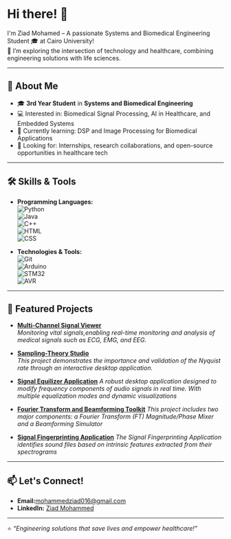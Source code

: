 # Hi there! 👋

I'm Ziad Mohamed – A passionate Systems and Biomedical Engineering Student 🎓 at Cairo University!  
🌟 I’m exploring the intersection of technology and healthcare, combining engineering solutions with life sciences.

---

## 🧠 About Me
- 🎓 **3rd Year Student** in **Systems and Biomedical Engineering**  
- 💻 Interested in: Biomedical Signal Processing, AI in Healthcare, and Embedded Systems  
- 🌱 Currently learning: DSP and Image Processing for Biomedical Applications  
- 🤝 Looking for: Internships, research collaborations, and open-source opportunities in healthcare tech  

---

## 🛠️ Skills & Tools
- **Programming Languages:**  
  ![Python](https://img.shields.io/badge/Python-3776AB?style=for-the-badge&logo=python&logoColor=white)  
  ![Java](https://img.shields.io/badge/Java-007396?style=for-the-badge&logo=java&logoColor=white)  
  ![C++](https://img.shields.io/badge/C%2B%2B-00599C?style=for-the-badge&logo=c%2B%2B&logoColor=white)  
  ![HTML](https://img.shields.io/badge/HTML-E34F26?style=for-the-badge&logo=html5&logoColor=white)  
  ![CSS](https://img.shields.io/badge/CSS-1572B6?style=for-the-badge&logo=css3&logoColor=white)

- **Technologies & Tools:**  
  ![Git](https://img.shields.io/badge/Git-F05032?style=for-the-badge&logo=git&logoColor=white)  
  ![Arduino](https://img.shields.io/badge/Arduino-00979D?style=for-the-badge&logo=arduino&logoColor=white)  
  ![STM32](https://img.shields.io/badge/STM32-03234B?style=for-the-badge&logo=stmicroelectronics&logoColor=white)  
  ![AVR](https://img.shields.io/badge/AVR-EE1C25?style=for-the-badge&logo=atmel&logoColor=white)

---

## 🚀 Featured Projects
- [**Multi-Channel Signal Viewer**](https://github.com/Ziadmohammed200/Signal-Viewer)    
  *Monitoring vital signals,enabling real-time monitoring and analysis of medical signals such as ECG, EMG, and EEG.*
  
- [**Sampling-Theory Studio**](https://github.com/Ziadmohammed200/Signal-Studio)  
  *This project demonstrates the importance and validation of the Nyquist rate through an interactive desktop application.*

- [**Signal Equilizer Application**](https://github.com/Ziadmohammed200/Signal-Equalizer-Application)
  *A robust desktop application designed to modify frequency components of audio signals in real time. With multiple equalization modes and dynamic visualizations*

- [**Fourier Transform and Beamforming Toolkit**](https://github.com/Ziadmohammed200/Fourier-Transform-and-Beamforming-Toolkit)
  *This project includes two major components: a Fourier Transform (FT) Magnitude/Phase Mixer and a Beamforming Simulator*

- [**Signal Fingerprinting Application**](https://github.com/Ziadmohammed200/Song-Recognition)
  *The Signal Fingerprinting Application identifies sound files based on intrinsic features extracted from their spectrograms*

---

## 📫 Let's Connect!
- **Email:**[mohammedziad016@gmail.com](mailto:mohammedziad016@gmail.com)  
- **LinkedIn:** [Ziad Mohammed](https://www.linkedin.com/in/ziad-mohammed-903a05269/)

---

⭐️ *“Engineering solutions that save lives and empower healthcare!”*  
